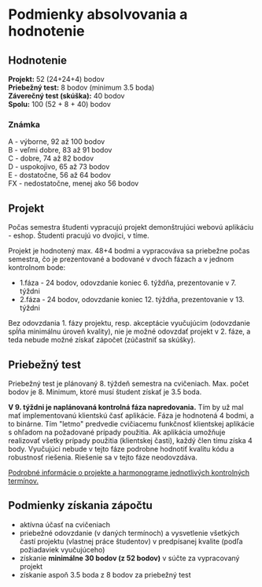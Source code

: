 # Podmienky absolvovania a hodnotenie

## Hodnotenie

**Projekt:** 52 (24+24+4) bodov  
**Priebežný test:** 8 bodov (minimum 3.5 boda)  
**Záverečný test (skúška):** 40 bodov  
**Spolu:** 100 (52 + 8 + 40) bodov

### Známka

A - výborne, 92 až 100 bodov  
B - veľmi dobre, 83 až 91 bodov  
C - dobre, 74 až 82 bodov  
D - uspokojivo, 65 až 73 bodov  
E - dostatočne, 56 až 64 bodov  
FX - nedostatočne, menej ako 56 bodov

## Projekt

Počas semestra študenti vypracujú projekt demonštrujúci webovú aplikáciu - eshop. Študenti pracujú vo dvojici, v tíme.

Projekt je hodnotený max. 48+4 bodmi a vypracováva sa priebežne počas semestra, čo je prezentované a bodované v dvoch fázach a v jednom kontrolnom bode:

- 1.fáza - 24 bodov, odovzdanie koniec 6. týždňa, prezentovanie v 7. týždni
- 2.fáza - 24 bodov, odovzdanie koniec 12. týždňa, prezentovanie v 13. týždni

Bez odovzdania 1. fázy projektu, resp. akceptácie vyučujúcim (odovzdanie spĺňa minimálnu úroveň kvality), nie je možné odovzdať projekt v 2. fáze, a teda nebude možné získať zápočet (zúčastniť sa skúšky).

## Priebežný test

Priebežný test je plánovaný 8. týždeň semestra na cvičeniach. Max. počet bodov je 8. Minimum, ktoré musí študent získať je 3.5 boda.

**V 9. týždni je naplánovaná kontrolná fáza napredovania.** Tím by už mal mať implementovanú klientskú časť aplikácie. Fáza je hodnotená 4 bodmi, a to binárne. Tím "letmo" predvedie cvičiacemu funkčnosť klientskej aplikácie s ohľadom na požadované prípady použitia. Ak aplikácia umožňuje realizovať všetky prípady použitia (klientskej časti), každý člen tímu získa 4 body. Vyučujúci nebude v tejto fáze podrobne hodnotiť kvalitu kódu a robustnosť riešenia. Riešenie sa v tejto fáze neodovzdáva.

[Podrobné informácie o projekte a harmonograme jednotlivých kontrolných termínov.](../semestralny-projekt)

## Podmienky získania zápočtu

- aktívna účasť na cvičeniach
- priebežné odovzdanie (v daných termínoch) a vysvetlenie všetkých častí projektu (vlastnej práce študentov) v predpísanej kvalite (podľa požiadaviek vyučujúceho)
- získanie **minimálne 30 bodov (z 52 bodov)** v súčte za vypracovaný projekt
- získanie aspoň 3.5 boda z 8 bodov za priebežný test
